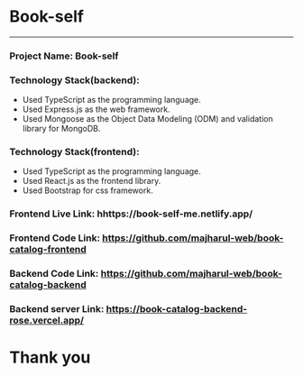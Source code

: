 # Book-self

<hr>

### Project Name: Book-self

### Technology Stack(backend):

- Used TypeScript as the programming language.
- Used Express.js as the web framework.
- Used Mongoose as the Object Data Modeling (ODM) and validation library for MongoDB.

### Technology Stack(frontend):

- Used TypeScript as the programming language.
- Used React.js as the frontend library.
- Used Bootstrap for css framework.

### Frontend Live Link: hhttps://book-self-me.netlify.app/

### Frontend Code Link: https://github.com/majharul-web/book-catalog-frontend

### Backend Code Link: https://github.com/majharul-web/book-catalog-backend

### Backend server Link: https://book-catalog-backend-rose.vercel.app/

# Thank you
